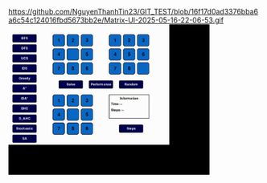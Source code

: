 https://github.com/NguyenThanhTin23/GIT_TEST/blob/16f17d0ad3376bba6a6c54c124016fbd5673bb2e/Matrix-UI-2025-05-16-22-06-53.gif
<img src="https://github.com/NguyenThanhTin23/GIT_TEST/blob/16f17d0ad3376bba6a6c54c124016fbd5673bb2e/Matrix-UI-2025-05-16-22-06-53.gif?raw=true" width="400"/>

